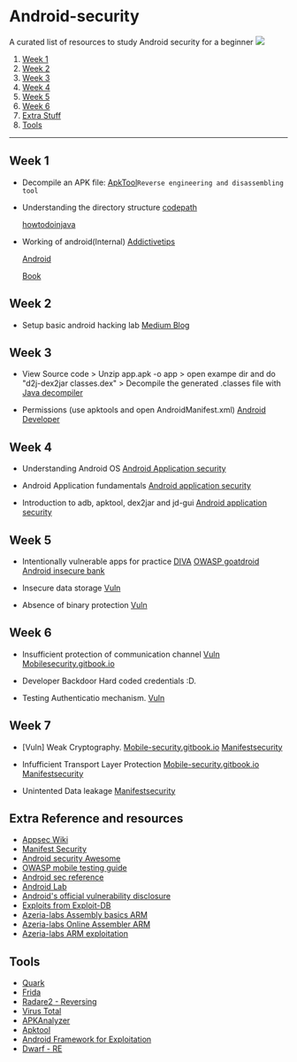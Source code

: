 # Android-security
A curated list of resources to study Android security for a beginner
![](https://img.shields.io/badge/android%20-security-blue.svg)

1. [Week 1](#week1)
2. [Week 2](#week2)
3. [Week 3](#week3)
4. [Week 4](#week4)
5. [Week 5](#week5)
6. [Week 6](#week6)
7. [Extra Stuff](#extra)
8. [Tools](#tools)

---
## <a name="week1"></a>Week 1
* Decompile an APK file: [ApkTool](https://ibotpeaches.github.io/Apktool/)`Reverse engineering and disassembling tool`

* Understanding the directory structure
	[codepath](https://guides.codepath.com/android/Android-Directory-Structure)

	[howtodoinjava](https://howtodoinjava.com/android/android-tutorial-android-project-structure-files-and-resources/)

* Working of android(Internal)
    [Addictivetips](https://www.addictivetips.com/mobile/android-partitions-explained-boot-system-recovery-data-cache-misc/)

    [Android](https://source.android.com/devices/bootloader/partitions-images)

	[Book](http://newandroidbook.com/AIvI-M-RL1.pdf)

## <a name="week2"></a>Week 2
* 	Setup basic android hacking lab
		[Medium Blog](https://medium.com/@ehsahil/basic-android-security-testing-lab-part-1-a2b87e667533)

## <a name="week3"></a>Week 3
* 	View Source code
		> Unzip app.apk -o app
		> open exampe dir and do "d2j-dex2jar classes.dex"
		> Decompile the generated .classes file with [Java decompiler](http://java-decompiler.github.io/)

* 	Permissions (use apktools and open AndroidManifest.xml)
		[Android Developer](https://developer.android.com/guide/topics/permissions/overview#normal-dangerous)

## <a name="week4"></a>Week 4
* 	Understanding Android OS
		[Android Application security](https://manifestsecurity.com/android-application-security-part-2/)

* 	Android Application fundamentals
		[Android application security](https://manifestsecurity.com/android-application-security-part-3/)

*  	Introduction to adb, apktool, dex2jar and jd-gui
		[Android application security](https://manifestsecurity.com/android-application-security-part-3/)

## <a name="week5"></a>Week 5
* 	Intentionally vulnerable apps for practice
		[DIVA](https://payatu.com/damn-insecure-and-vulnerable-app/)
		[OWASP goatdroid](https://github.com/nvisium-jack-mannino/OWASP-GoatDroid-Project)
		[Android insecure bank](https://github.com/dineshshetty/Android-InsecureBankv2)

* 	Insecure data storage
		[Vuln](https://manifestsecurity.com/android-application-security-part-8/)

* Absence of binary protection
	[Vuln](https://manifestsecurity.com/android-application-security-part-9/)

## <a name="week6"></a>Week 6
* 	Insufficient protection of communication channel
		[Vuln](https://manifestsecurity.com/android-application-security-part-10/)
		[Mobilesecurity.gitbook.io](https://mobile-security.gitbook.io/mobile-security-testing-guide/general-mobile-app-testing-guide/0x04f-testing-network-communication)

* 	Developer Backdoor Hard coded credentials :D.

* 	Testing Authenticatio mechanism.
		[Vuln](https://manifestsecurity.com/android-application-security-part-12/)

## <a name="week7"></a>Week 7

* 	[Vuln] Weak Cryptography.
		[Mobile-security.gitbook.io](https://mobile-security.gitbook.io/mobile-security-testing-guide/general-mobile-app-testing-guide/0x04g-testing-cryptography)
		[Manifestsecurity](https://manifestsecurity.com/android-application-security-part-13/)

*	Infufficient Transport Layer Protection
		[Mobile-security.gitbook.io](https://mobile-security.gitbook.io/mobile-security-testing-guide/general-mobile-app-testing-guide/0x04f-testing-network-communication)
		[Manifestsecurity](https://manifestsecurity.com/android-application-security-part-10/)

* 	Unintented Data leakage
		[Manifestsecurity](https://manifestsecurity.com/android-application-security-part-11/)


## <a name="extra"></a>Extra Reference and resources

* [Appsec Wiki](https://appsecwiki.com/#/README)
* [Manifest Security](https://manifestsecurity.com/)
* [Android security Awesome](https://github.com/ashishb/android-security-awesome)
* [OWASP mobile testing guide](https://github.com/OWASP/owasp-mstg)
* [Android sec reference](https://github.com/doridori/Android-Security-Reference)
* [Android Lab](https://github.com/sh4hin/Androl4b)
* [Android's official vulnerability disclosure](https://source.android.com/security/bulletin/)
* [Exploits from Exploit-DB](https://www.exploit-db.com/search?platform=android)
* [Azeria-labs Assembly basics ARM](https://azeria-labs.com/writing-arm-assembly-part-1/)
* [Azeria-labs Online Assembler ARM](https://azeria-labs.com/azm/)
* [Azeria-labs ARM exploitation](https://azeria-labs.com/writing-arm-shellcode/)


## <a name="tools"></a>Tools

* [Quark](https://github.com/linkedin/qark/)
* [Frida](https://www.frida.re/)
* [Radare2 - Reversing](https://github.com/radareorg/radare2)
* [Virus Total](https://www.virustotal.com/)
* [APKAnalyzer](https://github.com/sonyxperiadev/ApkAnalyser)
* [Apktool](https://ibotpeaches.github.io/Apktool/)
* [Android Framework for Exploitation](https://github.com/appknox/AFE)
* [Dwarf - RE](https://github.com/iGio90/Dwarf)
